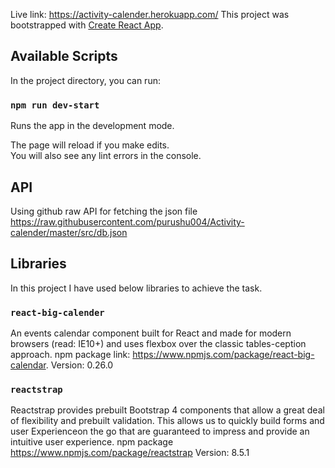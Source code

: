Live link: https://activity-calender.herokuapp.com/
This project was bootstrapped with [Create React App](https://github.com/facebook/create-react-app).

## Available Scripts

In the project directory, you can run:

### `npm run dev-start`

Runs the app in the development mode.<br />

The page will reload if you make edits.<br />
You will also see any lint errors in the console.

## API
Using github raw API for fetching the json file https://raw.githubusercontent.com/purushu004/Activity-calender/master/src/db.json

## Libraries
In this project I have used below libraries to achieve the task.

### `react-big-calender`

An events calendar component built for React and made for modern browsers (read: IE10+) and uses flexbox over the classic tables-ception approach.
npm package link:  https://www.npmjs.com/package/react-big-calendar.
Version: 0.26.0

### `reactstrap`

Reactstrap provides prebuilt Bootstrap 4 components that allow a great deal of flexibility and prebuilt validation. This allows us to quickly build forms and user Experienceon the go that are guaranteed to impress and provide an intuitive user experience.
npm package https://www.npmjs.com/package/reactstrap
Version: 8.5.1
